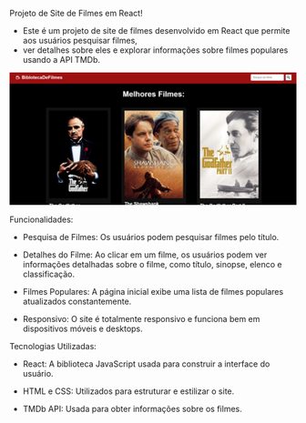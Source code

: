 Projeto de Site de Filmes em React!

* Este é um projeto de site de filmes desenvolvido em React que permite aos usuários pesquisar filmes,
* ver detalhes sobre eles e explorar informações sobre filmes populares usando a API TMDb.

<img src="./img.png">

Funcionalidades:

* Pesquisa de Filmes: Os usuários podem pesquisar filmes pelo título.
  
* Detalhes do Filme: Ao clicar em um filme, os usuários podem ver informações detalhadas sobre o filme, como título, sinopse, elenco e classificação.
  
* Filmes Populares: A página inicial exibe uma lista de filmes populares atualizados constantemente.

* Responsivo: O site é totalmente responsivo e funciona bem em dispositivos móveis e desktops.

Tecnologias Utilizadas:

* React: A biblioteca JavaScript usada para construir a interface do usuário.

* HTML e CSS: Utilizados para estruturar e estilizar o site.

* TMDb API: Usada para obter informações sobre os filmes.
